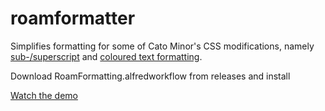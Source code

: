 # roamformatter
Simplifies formatting for some of Cato Minor's CSS modifications, namely [sub-/superscript](https://gist.github.com/ciceronianus/0ac249177c0cd3165068fcf4b12901fa) and [coloured text formatting](https://gist.github.com/ciceronianus/97d493cdc8d770e37ee0d085fc36ed3d).

Download RoamFormatting.alfredworkflow from releases and install

[Watch the demo](https://www.loom.com/share/fd55007c380c4b428bc2184f8ed78a8d)
